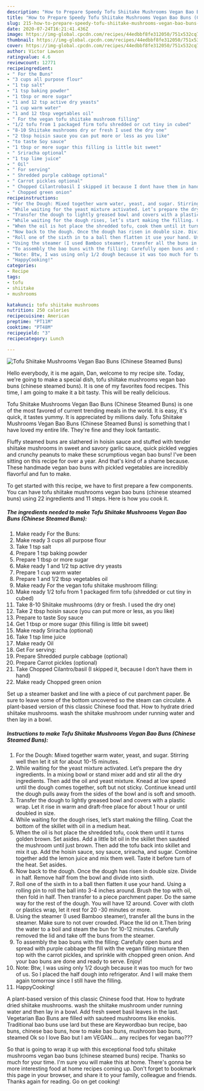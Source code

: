 ```yaml
---
description: "How to Prepare Speedy Tofu Shiitake Mushrooms Vegan Bao Buns (Chinese Steamed Buns)"
title: "How to Prepare Speedy Tofu Shiitake Mushrooms Vegan Bao Buns (Chinese Steamed Buns)"
slug: 215-how-to-prepare-speedy-tofu-shiitake-mushrooms-vegan-bao-buns-chinese-steamed-buns
date: 2020-07-24T16:21:41.436Z
image: https://img-global.cpcdn.com/recipes/44edbbf8fe312050/751x532cq70/tofu-shiitake-mushrooms-vegan-bao-buns-chinese-steamed-buns-recipe-main-photo.jpg
thumbnail: https://img-global.cpcdn.com/recipes/44edbbf8fe312050/751x532cq70/tofu-shiitake-mushrooms-vegan-bao-buns-chinese-steamed-buns-recipe-main-photo.jpg
cover: https://img-global.cpcdn.com/recipes/44edbbf8fe312050/751x532cq70/tofu-shiitake-mushrooms-vegan-bao-buns-chinese-steamed-buns-recipe-main-photo.jpg
author: Victor Lawson
ratingvalue: 4.6
reviewcount: 12771
recipeingredient:
- " For the Buns"
- "3 cups all purpose flour"
- "1 tsp salt"
- "1 tsp baking powder"
- "1 tbsp or more sugar"
- "1 and 12 tsp active dry yeasts"
- "1 cup warm water"
- "1 and 12 tbsp vegetables oil"
- " For the vegan tofu shiitake mushroom filling"
- "1/2 tofu from 1 packaged firm tofu shredded or cut tiny in cubed"
- "8-10 Shiitake mushrooms dry or fresh I used the dry one"
- "2 tbsp hoisin sauce you can put more or less as you like"
- "to taste Soy sauce"
- "1 tbsp or more sugar this filling is little bit sweet"
- " Sriracha optional"
- "1 tsp lime juice"
- " Oil"
- " For serving"
- " Shredded purple cabbage optional"
- " Carrot pickles optional"
- " Chopped Cilantrobasil I skipped it because I dont have them in hand"
- " Chopped green onion"
recipeinstructions:
- "For the Dough: Mixed together warm water, yeast, and sugar. Stirring well then let it sit for about 10-15 minutes."
- "While waiting for the yeast mixture activated. Let’s prepare the dry ingredients. In a mixing bowl or stand mixer add and stir all the dry ingredients. Then add the oil and yeast mixture. Knead at low speed until the dough comes together, soft but not sticky. Continue knead until the dough pulls away from the sides of the bowl and is soft and smooth."
- "Transfer the dough to lightly greased bowl and covers with a plastic wrap. Let it rise in warm and draft-free place for about 1 hour or until doubled in size."
- "While waiting for the dough rises, let’s start making the filling. Coat the bottom of the skillet with oil in a medium heat."
- "When the oil is hot place the shredded tofu, cook them until it turns golden brown. Set asides. Add a little bit oil in the skillet then sautéed the mushroom until just brown. Then add the tofu back into skillet and mix it up. Add the hoisin sauce, soy sauce, sriracha, and sugar. Combine together add the lemon juice and mix them well. Taste it before turn of the heat. Set asides."
- "Now back to the dough. Once the dough has risen in double size. Divide in half. Remove half from the bowl and divide into sixth."
- "Roll one of the sixth in to a ball then flatten it use your hand. Using a rolling pin to roll the ball into 3-4 inches around. Brush the top with oil, then fold in half. Then transfer to a piece parchment paper. Do the same way for the rest of the dough. You will have 12 around. Cover with cloth or plastics wrap, let it rest for 20 -30 minutes or more."
- "Using the steamer (I used Bamboo steamer), transfer all the buns in the steamer. Make sure to not over crowded. Place the lid on it.Then bring the water to a boil and steam the bun for 10-12 minutes. Carefully removed the lid and take off the buns from the steamer."
- "To assembly the bao buns with the filling: Carefully open buns and spread with purple cabbage the fill with the vegan filling mixture then top with the carrot pickles, and sprinkle with chopped green onion. And your bao buns are done and ready to serve. Enjoy!"
- "Note: Btw, I was using only 1/2 dough because it was too much for two of us. So I placed the half dough into refrigerator. And I will make them again tomorrow since I still have the filling."
- "HappyCooking!"
categories:
- Recipe
tags:
- tofu
- shiitake
- mushrooms

katakunci: tofu shiitake mushrooms 
nutrition: 250 calories
recipecuisine: American
preptime: "PT11M"
cooktime: "PT48M"
recipeyield: "3"
recipecategory: Lunch

---
```



![Tofu Shiitake Mushrooms Vegan Bao Buns (Chinese Steamed Buns)](https://img-global.cpcdn.com/recipes/44edbbf8fe312050/751x532cq70/tofu-shiitake-mushrooms-vegan-bao-buns-chinese-steamed-buns-recipe-main-photo.jpg)

Hello everybody, it is me again, Dan, welcome to my recipe site. Today, we're going to make a special dish, tofu shiitake mushrooms vegan bao buns (chinese steamed buns). It is one of my favorites food recipes. This time, I am going to make it a bit tasty. This will be really delicious.

Tofu Shiitake Mushrooms Vegan Bao Buns (Chinese Steamed Buns) is one of the most favored of current trending meals in the world. It is easy, it's quick, it tastes yummy. It is appreciated by millions daily. Tofu Shiitake Mushrooms Vegan Bao Buns (Chinese Steamed Buns) is something that I have loved my entire life. They're fine and they look fantastic.

Fluffy steamed buns are slathered in hoisin sauce and stuffed with tender shiitake mushrooms in sweet and savory garlic sauce, quick pickled veggies and crunchy peanuts to make these scrumptious vegan bao buns! I&#39;ve been sitting on this recipe for over a year. And that&#39;s kind of a shame because. These handmade vegan bao buns with pickled vegetables are incredibly flavorful and fun to make.


To get started with this recipe, we have to first prepare a few components. You can have tofu shiitake mushrooms vegan bao buns (chinese steamed buns) using 22 ingredients and 11 steps. Here is how you cook it.

<!--inarticleads1-->

##### The ingredients needed to make Tofu Shiitake Mushrooms Vegan Bao Buns (Chinese Steamed Buns):

1. Make ready  For the Buns:
1. Make ready 3 cups all purpose flour
1. Take 1 tsp salt
1. Prepare 1 tsp baking powder
1. Prepare 1 tbsp or more sugar
1. Make ready 1 and 1/2 tsp active dry yeasts
1. Prepare 1 cup warm water
1. Prepare 1 and 1/2 tbsp vegetables oil
1. Make ready  For the vegan tofu shiitake mushroom filling:
1. Make ready 1/2 tofu from 1 packaged firm tofu (shredded or cut tiny in cubed)
1. Take 8-10 Shiitake mushrooms (dry or fresh. I used the dry one)
1. Take 2 tbsp hoisin sauce (you can put more or less, as you like)
1. Prepare to taste Soy sauce
1. Get 1 tbsp or more sugar (this filling is little bit sweet)
1. Make ready  Sriracha (optional)
1. Take 1 tsp lime juice
1. Make ready  Oil
1. Get  For serving:
1. Prepare  Shredded purple cabbage (optional)
1. Prepare  Carrot pickles (optional)
1. Take  Chopped Cilantro/basil (I skipped it, because I don’t have them in hand)
1. Make ready  Chopped green onion


Set up a steamer basket and line with a piece of cut parchment paper. Be sure to leave some of the bottom uncovered so the steam can circulate. A plant-based version of this classic Chinese food that. How to hydrate dried shiitake mushrooms. wash the shiitake mushroom under running water and then lay in a bowl. 

<!--inarticleads2-->

##### Instructions to make Tofu Shiitake Mushrooms Vegan Bao Buns (Chinese Steamed Buns):

1. For the Dough: Mixed together warm water, yeast, and sugar. Stirring well then let it sit for about 10-15 minutes.
1. While waiting for the yeast mixture activated. Let’s prepare the dry ingredients. In a mixing bowl or stand mixer add and stir all the dry ingredients. Then add the oil and yeast mixture. Knead at low speed until the dough comes together, soft but not sticky. Continue knead until the dough pulls away from the sides of the bowl and is soft and smooth.
1. Transfer the dough to lightly greased bowl and covers with a plastic wrap. Let it rise in warm and draft-free place for about 1 hour or until doubled in size.
1. While waiting for the dough rises, let’s start making the filling. Coat the bottom of the skillet with oil in a medium heat.
1. When the oil is hot place the shredded tofu, cook them until it turns golden brown. Set asides. Add a little bit oil in the skillet then sautéed the mushroom until just brown. Then add the tofu back into skillet and mix it up. Add the hoisin sauce, soy sauce, sriracha, and sugar. Combine together add the lemon juice and mix them well. Taste it before turn of the heat. Set asides.
1. Now back to the dough. Once the dough has risen in double size. Divide in half. Remove half from the bowl and divide into sixth.
1. Roll one of the sixth in to a ball then flatten it use your hand. Using a rolling pin to roll the ball into 3-4 inches around. Brush the top with oil, then fold in half. Then transfer to a piece parchment paper. Do the same way for the rest of the dough. You will have 12 around. Cover with cloth or plastics wrap, let it rest for 20 -30 minutes or more.
1. Using the steamer (I used Bamboo steamer), transfer all the buns in the steamer. Make sure to not over crowded. Place the lid on it.Then bring the water to a boil and steam the bun for 10-12 minutes. Carefully removed the lid and take off the buns from the steamer.
1. To assembly the bao buns with the filling: Carefully open buns and spread with purple cabbage the fill with the vegan filling mixture then top with the carrot pickles, and sprinkle with chopped green onion. And your bao buns are done and ready to serve. Enjoy!
1. Note: Btw, I was using only 1/2 dough because it was too much for two of us. So I placed the half dough into refrigerator. And I will make them again tomorrow since I still have the filling.
1. HappyCooking!


A plant-based version of this classic Chinese food that. How to hydrate dried shiitake mushrooms. wash the shiitake mushroom under running water and then lay in a bowl. Add fresh sweet basil leaves in the last. Vegetarian Bao Buns are filled with sauteed mushrooms like enokis. Traditional bao buns use lard but these are Keywordbao bun recipe, bao buns, chinese bao buns, how to make bao buns, mushroom bao buns, steamed Ok so I love Bao but I am VEGAN…. any recipes for vegan bao??? 

So that is going to wrap it up with this exceptional food tofu shiitake mushrooms vegan bao buns (chinese steamed buns) recipe. Thanks so much for your time. I'm sure you will make this at home. There's gonna be more interesting food at home recipes coming up. Don't forget to bookmark this page in your browser, and share it to your family, colleague and friends. Thanks again for reading. Go on get cooking!
